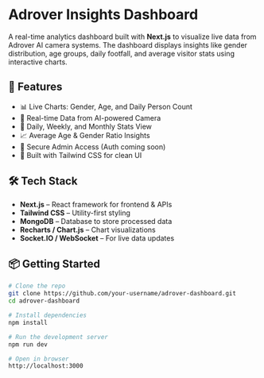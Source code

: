 # Adrover Insights Dashboard

A real-time analytics dashboard built with **Next.js** to visualize live data from Adrover AI camera systems. The dashboard displays insights like gender distribution, age groups, daily footfall, and average visitor stats using interactive charts.

## 🚀 Features

- 📊 Live Charts: Gender, Age, and Daily Person Count
- 🧠 Real-time Data from AI-powered Camera
- 📅 Daily, Weekly, and Monthly Stats View
- 📈 Average Age & Gender Ratio Insights
- 🔐 Secure Admin Access (Auth coming soon)
- 🎨 Built with Tailwind CSS for clean UI

## 🛠️ Tech Stack

- **Next.js** – React framework for frontend & APIs
- **Tailwind CSS** – Utility-first styling
- **MongoDB** – Database to store processed data
- **Recharts / Chart.js** – Chart visualizations
- **Socket.IO / WebSocket** – For live data updates

## 📦 Getting Started

```bash
# Clone the repo
git clone https://github.com/your-username/adrover-dashboard.git
cd adrover-dashboard

# Install dependencies
npm install

# Run the development server
npm run dev

# Open in browser
http://localhost:3000
